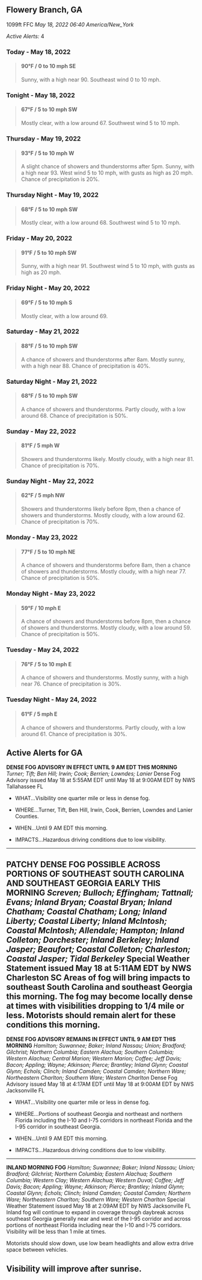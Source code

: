 ## Flowery Branch, GA
1099ft
FFC
*May 18, 2022 06:40 America/New_York*

*Active Alerts:* 4
### Today - May 18, 2022
> #### **90&deg;F** / 0 to 10 mph SE
> Sunny, with a high near 90. Southeast wind 0 to 10 mph.

### Tonight - May 18, 2022
> #### **67&deg;F** / 5 to 10 mph SW
> Mostly clear, with a low around 67. Southwest wind 5 to 10 mph.

### Thursday - May 19, 2022
> #### **93&deg;F** / 5 to 10 mph W
> A slight chance of showers and thunderstorms after 5pm. Sunny, with a high near 93. West wind 5 to 10 mph, with gusts as high as 20 mph. Chance of precipitation is 20%.

### Thursday Night - May 19, 2022
> #### **68&deg;F** / 5 to 10 mph SW
> Mostly clear, with a low around 68. Southwest wind 5 to 10 mph.

### Friday - May 20, 2022
> #### **91&deg;F** / 5 to 10 mph SW
> Sunny, with a high near 91. Southwest wind 5 to 10 mph, with gusts as high as 20 mph.

### Friday Night - May 20, 2022
> #### **69&deg;F** / 5 to 10 mph S
> Mostly clear, with a low around 69.

### Saturday - May 21, 2022
> #### **88&deg;F** / 5 to 10 mph SW
> A chance of showers and thunderstorms after 8am. Mostly sunny, with a high near 88. Chance of precipitation is 40%.

### Saturday Night - May 21, 2022
> #### **68&deg;F** / 5 to 10 mph SW
> A chance of showers and thunderstorms. Partly cloudy, with a low around 68. Chance of precipitation is 50%.

### Sunday - May 22, 2022
> #### **81&deg;F** / 5 mph W
> Showers and thunderstorms likely. Mostly cloudy, with a high near 81. Chance of precipitation is 70%.

### Sunday Night - May 22, 2022
> #### **62&deg;F** / 5 mph NW
> Showers and thunderstorms likely before 8pm, then a chance of showers and thunderstorms. Mostly cloudy, with a low around 62. Chance of precipitation is 70%.

### Monday - May 23, 2022
> #### **77&deg;F** / 5 to 10 mph NE
> A chance of showers and thunderstorms before 8am, then a chance of showers and thunderstorms. Mostly cloudy, with a high near 77. Chance of precipitation is 50%.

### Monday Night - May 23, 2022
> #### **59&deg;F** / 10 mph E
> A chance of showers and thunderstorms before 8pm, then a chance of showers and thunderstorms. Mostly cloudy, with a low around 59. Chance of precipitation is 50%.

### Tuesday - May 24, 2022
> #### **76&deg;F** / 5 to 10 mph E
> A chance of showers and thunderstorms. Mostly sunny, with a high near 76. Chance of precipitation is 30%.

### Tuesday Night - May 24, 2022
> #### **61&deg;F** / 5 mph E
> A chance of showers and thunderstorms. Partly cloudy, with a low around 61. Chance of precipitation is 30%.

## Active Alerts for GA

**DENSE FOG ADVISORY IN EFFECT UNTIL 9 AM EDT THIS MORNING**
*Turner; Tift; Ben Hill; Irwin; Cook; Berrien; Lowndes; Lanier*
Dense Fog Advisory issued May 18 at 5:55AM EDT until May 18 at 9:00AM EDT by NWS Tallahassee FL
* WHAT...Visibility one quarter mile or less in dense fog.

* WHERE...Turner, Tift, Ben Hill, Irwin, Cook, Berrien, Lowndes
and Lanier Counties.

* WHEN...Until 9 AM EDT this morning.

* IMPACTS...Hazardous driving conditions due to low visibility.
---

**PATCHY DENSE FOG POSSIBLE ACROSS PORTIONS OF SOUTHEAST SOUTH CAROLINA AND SOUTHEAST GEORGIA EARLY THIS MORNING**
*Screven; Bulloch; Effingham; Tattnall; Evans; Inland Bryan; Coastal Bryan; Inland Chatham; Coastal Chatham; Long; Inland Liberty; Coastal Liberty; Inland McIntosh; Coastal McIntosh; Allendale; Hampton; Inland Colleton; Dorchester; Inland Berkeley; Inland Jasper; Beaufort; Coastal Colleton; Charleston; Coastal Jasper; Tidal Berkeley*
Special Weather Statement issued May 18 at 5:11AM EDT by NWS Charleston SC
Areas of fog will bring impacts to southeast South Carolina and
southeast Georgia this morning. The fog may become locally dense
at times with visibilities dropping to 1/4 mile or less. Motorists
should remain alert for these conditions this morning.
---

**DENSE FOG ADVISORY REMAINS IN EFFECT UNTIL 9 AM EDT THIS MORNING**
*Hamilton; Suwannee; Baker; Inland Nassau; Union; Bradford; Gilchrist; Northern Columbia; Eastern Alachua; Southern Columbia; Western Alachua; Central Marion; Western Marion; Coffee; Jeff Davis; Bacon; Appling; Wayne; Atkinson; Pierce; Brantley; Inland Glynn; Coastal Glynn; Echols; Clinch; Inland Camden; Coastal Camden; Northern Ware; Northeastern Charlton; Southern Ware; Western Charlton*
Dense Fog Advisory issued May 18 at 4:17AM EDT until May 18 at 9:00AM EDT by NWS Jacksonville FL
* WHAT...Visibility one quarter mile or less in dense fog.

* WHERE...Portions of southeast Georgia and northeast and
northern Florida including the I-10 and I-75 corridors in
northeast Florida and the I-95 corridor in southeast Georgia.

* WHEN...Until 9 AM EDT this morning.

* IMPACTS...Hazardous driving conditions due to low visibility.
---

**INLAND MORNING FOG**
*Hamilton; Suwannee; Baker; Inland Nassau; Union; Bradford; Gilchrist; Northern Columbia; Eastern Alachua; Southern Columbia; Western Clay; Western Alachua; Western Duval; Coffee; Jeff Davis; Bacon; Appling; Wayne; Atkinson; Pierce; Brantley; Inland Glynn; Coastal Glynn; Echols; Clinch; Inland Camden; Coastal Camden; Northern Ware; Northeastern Charlton; Southern Ware; Western Charlton*
Special Weather Statement issued May 18 at 2:09AM EDT by NWS Jacksonville FL
Inland fog will continue to expand in coverage through daybreak
across southeast Georgia generally near and west of the I-95
corridor and across portions of northeast Florida including near
the I-10 and I-75 corridors. Visibility will be less than 1 mile
at times.

Motorists should slow down, use low beam headlights and
allow extra drive space between vehicles.

Visibility will improve after sunrise.
---

